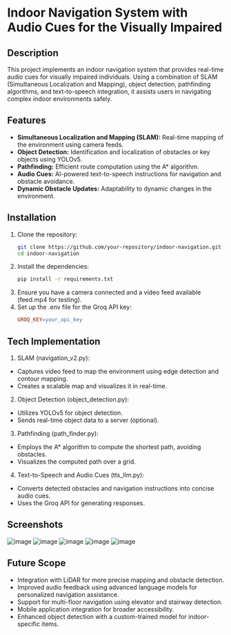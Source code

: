 # Indoor Navigation System with Audio Cues for the Visually Impaired
## Description
This project implements an indoor navigation system that provides real-time audio cues for visually impaired individuals. Using a combination of SLAM (Simultaneous Localization and Mapping), object detection, pathfinding algorithms, and text-to-speech integration, it assists users in navigating complex indoor environments safely.

## Features
- __Simultaneous Localization and Mapping (SLAM):__ Real-time mapping of the environment using camera feeds.
- __Object Detection:__ Identification and localization of obstacles or key objects using YOLOv5.
- __Pathfinding:__ Efficient route computation using the A* algorithm.
- __Audio Cues:__ AI-powered text-to-speech instructions for navigation and obstacle avoidance.
- __Dynamic Obstacle Updates:__ Adaptability to dynamic changes in the environment.

## Installation
 
1. Clone the repository:
   ```bash
   git clone https://github.com/your-repository/indoor-navigation.git
   cd indoor-navigation
   ```
2. Install the dependencies:
   ```bash
   pip install -r requirements.txt
   ```
3. Ensure you have a camera connected and a video feed available (feed.mp4 for testing).
4. Set up the .env file for the Groq API key:
   ```makefile
   GROQ_KEY=your_api_key
   ```
## Tech Implementation
1. SLAM (navigation_v2.py):
- Captures video feed to map the environment using edge detection and contour mapping.
- Creates a scalable map and visualizes it in real-time.
2. Object Detection (object_detection.py):

- Utilizes YOLOv5 for object detection.
- Sends real-time object data to a server (optional).
3. Pathfinding (path_finder.py):

- Employs the A* algorithm to compute the shortest path, avoiding obstacles.
- Visualizes the computed path over a grid.
4. Text-to-Speech and Audio Cues (tts_llm.py):

- Converts detected obstacles and navigation instructions into concise audio cues.
- Uses the Groq API for generating responses.

## Screenshots
![image](https://github.com/user-attachments/assets/787f5941-8b08-4950-9fe5-b758e5777488)
![image](https://github.com/user-attachments/assets/3b2e8b26-eb76-4835-b271-116dc2ba0c49)
![image](https://github.com/user-attachments/assets/e0f68184-b018-4152-972a-07d0bb9ba3bc)
![image](https://github.com/user-attachments/assets/785a735e-6dc8-46b5-ba8b-a0460ed1f33f)
![image](https://github.com/user-attachments/assets/5c3a91cb-4c01-401a-8b77-7ff23800a991)




## Future Scope
- Integration with LiDAR for more precise mapping and obstacle detection.
- Improved audio feedback using advanced language models for personalized navigation assistance.
- Support for multi-floor navigation using elevator and stairway detection.
- Mobile application integration for broader accessibility.
- Enhanced object detection with a custom-trained model for indoor-specific items.
